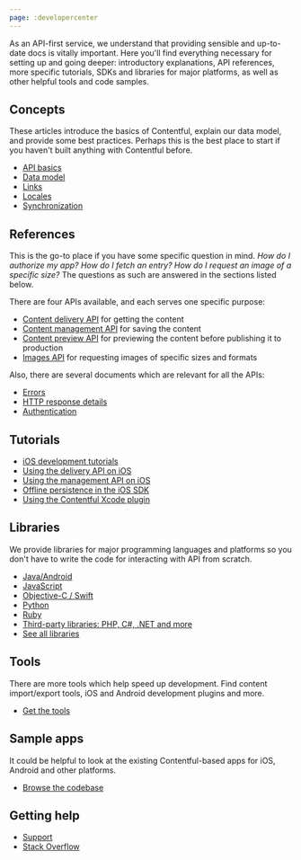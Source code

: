 ```yaml
---
page: :developercenter
---
```


As an API-first service, we understand that providing sensible and up-to-date docs is vitally important. Here you'll find everything necessary for setting up and going deeper: introductory explanations, API references, more specific tutorials, SDKs and libraries for major platforms, as well as other helpful tools and code samples.

## Concepts

These articles introduce the basics of Contentful, explain our data model, and provide some best practices. Perhaps this is the best place to start if you haven't built anything with Contentful before.

- [API basics](/developers/documentation/concepts/apis/)
- [Data model](/developers/documentation/concepts/data-model/)
- [Links](/developers/documentation/concepts/links/)
- [Locales](/developers/documentation/concepts/locales/)
- [Synchronization](/developers/documentation/concepts/sync/)

## References

This is the go-to place if you have some specific question in mind. *How do I authorize my app? How do I fetch an entry? How do I request an image of a specific size?* The questions as such are answered in the sections listed below.

There are four APIs available, and each serves one specific purpose:

- <a href="http://docs.contentfulcda.apiary.io" target="_blank">Content delivery API</a> for getting the content
- <a href="http://docs.contentfulcma.apiary.io" target="_blank">Content management API</a> for saving the content
- <a href="http://docs.contentpreviewapi.apiary.io" target="_blank">Content preview API</a> for previewing the content before publishing it to production
- <a href="http://docs.contentfulimagesapi.apiary.io" target="_blank">Images API</a> for requesting images of specific sizes and formats

Also, there are several documents which are relevant for all the APIs:

- [Errors](/developers/documentation/references/errors/)
- [HTTP response details](/developers/documentation/references/http-details/)
- [Authentication](/developers/documentation/references/authentication/)

## Tutorials

- [iOS development tutorials](/developers/documentation/tutorials/ios/)
- [Using the delivery API on iOS](/developers/documentation/tutorials/ios/using-delivery-api-on-ios/)
- [Using the management API on iOS](/developers/documentation/tutorials/ios/using-management-api-on-ios/)
- [Offline persistence in the iOS SDK](/developers/documentation/tutorials/ios/offline-persistence-in-ios-sdk)
- [Using the Contentful Xcode plugin](/developers/documentation/tutorials/ios/using-contentful-xcode-plugin)

## Libraries

We provide libraries for major programming languages and platforms so you don't have to write the code for interacting with API from scratch.

- [Java/Android](/developers/documentation/code/libraries/#java-also-for-use-on-android)
- [JavaScript](/developers/documentation/code/libraries/#javascript)
- [Objective-C / Swift](/developers/documentation/code/libraries/#objective-c--swift-for-use-on-ios-and-os-x)
- [Python](/developers/documentation/code/libraries/#python)
- [Ruby](/developers/documentation/code/libraries/#ruby)
- [Third-party libraries: PHP, C#, .NET and more](/developers/documentation/code/libraries/#unofficial)
- [See all libraries](/developers/documentation/code/libraries/)

## Tools

There are more tools which help speed up development. Find content import/export tools, iOS and Android development plugins and more.

- [Get the tools](/developers/documentation/code/tools/)

## Sample apps

It could be helpful to look at the existing Contentful-based apps for iOS, Android and other platforms.

- [Browse the codebase](/developers/documentation/code/examples/)

## Getting help

- <a href="https://support.contentful.com/hc/en-us/requests/new" target="_blank">Support</a>
- <a href="http://stackoverflow.com/questions/tagged/contentful?sort=newest" target="_blank">Stack Overflow</a>
